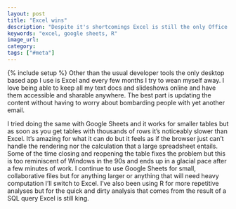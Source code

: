 ```yaml
---
layout: post
title: "Excel wins"
description: "Despite it's shortcomings Excel is still the only Office product I use. There just hasn't been a replacement that has that combination of speed, performance, and simplicity."
keywords: "excel, google sheets, R"
image_url:
category:
tags: ["#meta"]
---
```

{% include setup %}
Other than the usual developer tools the only desktop based app I use is Excel and every few months I try to wean myself away. I love being able to keep all my text docs and slideshows online and have them accessible and sharable anywhere. The best part is updating the content without having to worry about bombarding people with yet another email.

I tried doing the same with Google Sheets and it works for smaller tables but as soon as you get tables with thousands of rows it’s noticeably slower than Excel. It’s amazing for what it can do but it feels as if the browser just can’t handle the rendering nor the calculation that a large spreadsheet entails. Some of the time closing and reopening the table fixes the problem but this is too reminiscent of Windows in the 90s and ends up in a glacial pace after a few minutes of work. I continue to use Google Sheets for small, collaborative files but for anything larger or anything that will need heavy computation I’ll switch to Excel. I’ve also been using R for more repetitive analyses but for the quick and dirty analysis that comes from the result of a SQL query Excel is still king.
